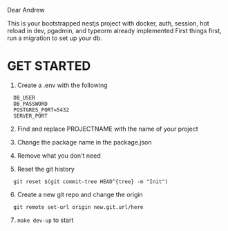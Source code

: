 Dear Andrew

This is your bootstrapped nestjs project with docker, auth, session, hot reload in dev, pgadmin, and typeorm already implemented
First things first, run a migration to set up your db.

# GET STARTED

1. Create a .env with the following
```
  DB_USER
  DB_PASSWORD
  POSTGRES_PORT=5432
  SERVER_PORT
```

2. Find and replace PROJECTNAME with the name of your project

3. Change the package name in the package.json

4. Remove what you don't need

5. Reset the git history

```
  git reset $(git commit-tree HEAD^{tree} -m "Init")
```

6. Create a new git repo and change the origin

```
  git remote set-url origin new.git.url/here
```

7. `make dev-up` to start